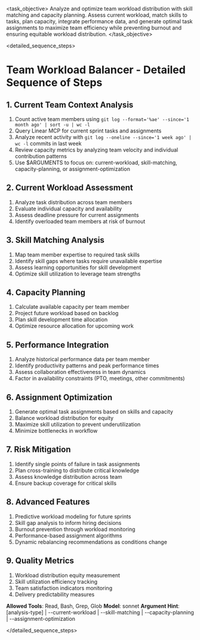 <task name="Team Workload Balancer">

<task_objective>
Analyze and optimize team workload distribution with skill matching and capacity planning. Assess current workload, match skills to tasks, plan capacity, integrate performance data, and generate optimal task assignments to maximize team efficiency while preventing burnout and ensuring equitable workload distribution.
</task_objective>

<detailed_sequence_steps>
# Team Workload Balancer - Detailed Sequence of Steps

## 1. Current Team Context Analysis

1. Count active team members using `git log --format='%ae' --since='1 month ago' | sort -u | wc -l`
2. Query Linear MCP for current sprint tasks and assignments
3. Analyze recent activity with `git log --oneline --since='1 week ago' | wc -l` commits in last week
4. Review capacity metrics by analyzing team velocity and individual contribution patterns
5. Use $ARGUMENTS to focus on: current-workload, skill-matching, capacity-planning, or assignment-optimization

## 2. Current Workload Assessment

1. Analyze task distribution across team members
2. Evaluate individual capacity and availability
3. Assess deadline pressure for current assignments
4. Identify overloaded team members at risk of burnout

## 3. Skill Matching Analysis

1. Map team member expertise to required task skills
2. Identify skill gaps where tasks require unavailable expertise
3. Assess learning opportunities for skill development
4. Optimize skill utilization to leverage team strengths

## 4. Capacity Planning

1. Calculate available capacity per team member
2. Project future workload based on backlog
3. Plan skill development time allocation
4. Optimize resource allocation for upcoming work

## 5. Performance Integration

1. Analyze historical performance data per team member
2. Identify productivity patterns and peak performance times
3. Assess collaboration effectiveness in team dynamics
4. Factor in availability constraints (PTO, meetings, other commitments)

## 6. Assignment Optimization

1. Generate optimal task assignments based on skills and capacity
2. Balance workload distribution for equity
3. Maximize skill utilization to prevent underutilization
4. Minimize bottlenecks in workflow

## 7. Risk Mitigation

1. Identify single points of failure in task assignments
2. Plan cross-training to distribute critical knowledge
3. Assess knowledge distribution across team
4. Ensure backup coverage for critical skills

## 8. Advanced Features

1. Predictive workload modeling for future sprints
2. Skill gap analysis to inform hiring decisions
3. Burnout prevention through workload monitoring
4. Performance-based assignment algorithms
5. Dynamic rebalancing recommendations as conditions change

## 9. Quality Metrics

1. Workload distribution equity measurement
2. Skill utilization efficiency tracking
3. Team satisfaction indicators monitoring
4. Delivery predictability measures

**Allowed Tools**: Read, Bash, Grep, Glob
**Model**: sonnet
**Argument Hint**: [analysis-type] | --current-workload | --skill-matching | --capacity-planning | --assignment-optimization

</detailed_sequence_steps>

</task>
